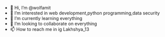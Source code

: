 - 👋 Hi, I’m @wolfamit
- 👀 I’m interested in web development,python programming,data security
- 🌱 I’m currently learning everything 
- 💞️ I’m looking to collaborate on everything
- 📫 How to reach me in ig Lakhshya_13

<!---
wolfamit/wolfamit is a ✨ special ✨ repository because its `README.md` (this file) appears on your GitHub profile.
You can click the Preview link to take a look at your changes.
--->
